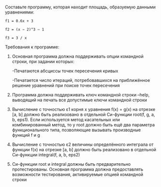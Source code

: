 Составьте программу, которая находит площадь, образуемую данными уравнениями:

	f1 = 0.6x + 3

	f2 = (x − 2)^3 – 1

	f3 = 3 / x

Требования к программе:
1. Основная программа должна поддерживать опции командной строки, при задании которых:

    -Печатаются абсциссы точек пересечения кривых
	
    -Печатается число итераций, потребовавшихся на приближённое решение уравнений при поиске точек пересечения
2. Программа должна поддерживать ключ командной строки –help, выводящий на печать все допустимые ключи командной строки
3. Вычисление с точностью ε1 корня x уравнения f(x) = g(x) на отрезке [a, b] должно быть реализовано в отдельной Си-функции root(f, g, a, b, eps1). Если используется метод касательных или комбинированный метод, то у root должно быть ещё два параметра функционального типа, позволяющие вызывать производные функций f и g
4. Вычисление с точностью ε2 величины определённого интеграла от функции f(x) на отрезке [a, b] должно быть реализовано в отдельной Си-функции integral(f, a, b, eps2)
5. Си-функции root и integral должны быть предварительно протестированы. Основная программа должна предоставлять возможности тестирования, активируемые опцией командной строки


